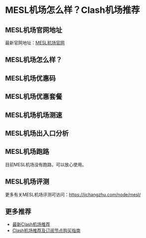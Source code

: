 # MESL机场怎么样？Clash机场推荐

## MESL机场官网地址
最新官网地址：[MESL机场官网](https://cf.affxc.com/mesl/)

## MESL机场怎么样？


## MESL机场优惠码


## MESL机场优惠套餐


## MESL机场机场测速


## MESL机场出入口分析


## MESL机场跑路
目前MESL机场没有跑路，可以放心使用。

## MESL机场评测
更多有关MESL机场评测可访问：https://jichangzhu.com/node/mesl/

## 更多推荐
 - [最新Clash机场推荐](https://github.com/clashfan/jichangtuijian)
 - [Clash机场推荐及订阅节点购买指南](https://clashfan.com/?utm_source=github&utm_medium=clashfan-details)

